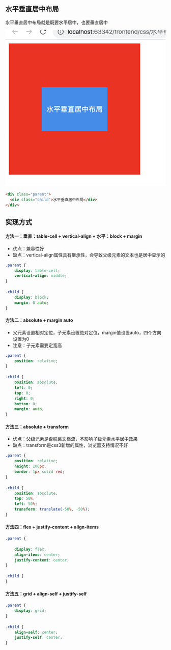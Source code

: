 ## 水平垂直居中布局
水平垂直居中布局就是既要水平居中，也要垂直居中

![水平垂直居中布局](/images/css/layout/水平垂直居中布局.png)

```html
<div class="parent">
  <div class="child">水平垂直居中布局</div>
</div>
```

## 实现方式

#### 方法一：垂直：table-cell + vertical-align + 水平：block + margin
- 优点：兼容性好
- 缺点：vertical-align属性具有继承性，会导致父级元素的文本也是居中显示的
```css
.parent {
    display: table-cell;
    vertical-align: middle;
}

.child {
    display: block;
    margin: 0 auto;
}
```

#### 方法二：absolute + margin auto
- 父元素设置相对定位，子元素设置绝对定位，margin值设置auto，四个方向设置为0
- 注意：子元素需要定宽高
```css
.parent {
    position: relative;
}

.child {
    position: absolute;
    left: 0;
    top: 0;
    right: 0;
    bottom: 0;
    margin: auto;
}
```

#### 方法三：absolute + transform
- 优点：父级元素是否脱离文档流，不影响子级元素水平居中效果
- 缺点：transform是css3新增的属性，浏览器支持情况不好

```css
.parent {
    position: relative;
    height: 100px;
    border: 1px solid red;
}

.child {
    position: absolute;
    top: 50%;
    left: 50%;
    transform: translate(-50%, -50%);
}
```

#### 方法四：flex +  justify-content + align-items
```css
.parent {

    display: flex;
    align-items: center;
    justify-content: center;
}

.child {
}
```

#### 方法五：grid + align-self + justify-self
```css
.parent {
    display: grid;
}

.child {
    align-self: center;
    justify-self: center;
}
```